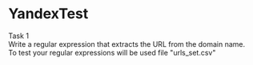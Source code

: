 # YandexTest

Task 1<br>
Write a regular expression that extracts the URL from the domain name.<br>
To test your regular expressions will be used file "urls_set.csv"
